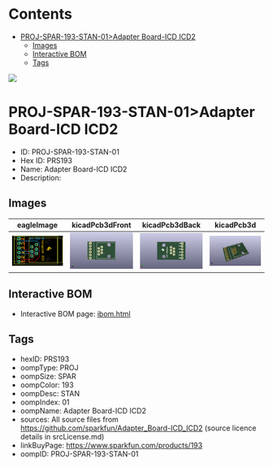 



Contents
========

* [PROJ-SPAR-193-STAN-01>Adapter Board-ICD ICD2](#proj-spar-193-stan-01adapter-board-icd-icd2)
	* [Images](#images)
	* [Interactive BOM](#interactive-bom)
	* [Tags](#tags)
  
![][im]
# PROJ-SPAR-193-STAN-01>Adapter Board-ICD ICD2

- ID: PROJ-SPAR-193-STAN-01
- Hex ID: PRS193
- Name: Adapter Board-ICD ICD2
- Description: 

## Images
  
  

|eagleImage|kicadPcb3dFront|kicadPcb3dBack|kicadPcb3d|
| :---: | :---: | :---: | :---: |
|[![eagleImage](eagleImage_140.png)](eagleImage_.png)|[![kicadPcb3dFront](kicadPcb3dFront_140.png)](kicadPcb3dFront_.png)|[![kicadPcb3dBack](kicadPcb3dBack_140.png)](kicadPcb3dBack_.png)|[![kicadPcb3d](kicadPcb3d_140.png)](kicadPcb3d_.png)|

## Interactive BOM

- Interactive BOM page: [ibom.html](kicad/bom/ibom.html)

## Tags

- hexID: PRS193
- oompType: PROJ
- oompSize: SPAR
- oompColor: 193
- oompDesc: STAN
- oompIndex: 01
- oompName: Adapter Board-ICD ICD2
- sources: All source files from https://github.com/sparkfun/Adapter_Board-ICD_ICD2 (source licence details in srcLicense.md)
- linkBuyPage: https://www.sparkfun.com/products/193
- oompID: PROJ-SPAR-193-STAN-01



[im]: kicadPcb3d_450.png
